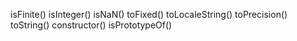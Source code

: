 isFinite() 
isInteger()
isNaN()
toFixed()
toLocaleString()
toPrecision()
toString()
constructor()
isPrototypeOf()